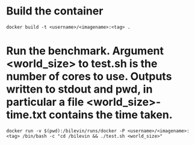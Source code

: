 # Build the container
`docker build -t <username>/<imagename>:<tag> .`

# Run the benchmark. Argument <world_size> to test.sh is the number of cores to use. Outputs written to stdout and pwd, in particular a file <world_size>-time.txt contains the time taken.
`docker run -v $(pwd):/bilevin/runs/docker -P <username>/<imagename>:<tag> /bin/bash -c "cd /bilevin && ./test.sh <world_size>"`
